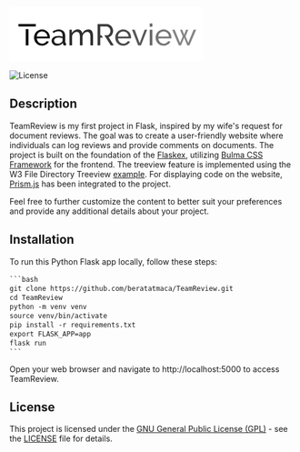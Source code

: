 ![TeamReview Icon](./static/icon/icon.png)

![License](https://img.shields.io/badge/license-GNU_GPL-blue.svg)

## Description

TeamReview is my first project in Flask, inspired by my wife's request for document reviews. The goal was to create a user-friendly website where individuals can log reviews and provide comments on documents. The project is built on the foundation of the [Flaskex](https://github.com/anfederico/flaskex), utilizing [Bulma CSS Framework](https://bulma.io/) for the frontend. The treeview feature is implemented using the W3 File Directory Treeview [example](https://www.w3.org/WAI/ARIA/apg/patterns/treeview/examples/treeview-1a/). For displaying code on the website, [Prism.js](https://prismjs.com/) has been integrated to the project.


Feel free to further customize the content to better suit your preferences and provide any additional details about your project.

## Installation

To run this Python Flask app locally, follow these steps:

    ```bash
    git clone https://github.com/beratatmaca/TeamReview.git
    cd TeamReview
    python -m venv venv
    source venv/bin/activate
    pip install -r requirements.txt
    export FLASK_APP=app
    flask run
    ```

Open your web browser and navigate to http://localhost:5000 to access TeamReview.

## License

This project is licensed under the [GNU General Public License (GPL)](LICENSE) - see the [LICENSE](LICENSE) file for details.


